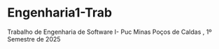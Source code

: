 # Engenharia1-Trab
Trabalho de Engenharia de Software I- Puc Minas Poços de Caldas , 1º Semestre de 2025
